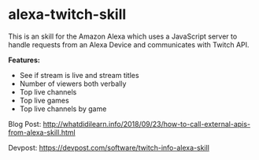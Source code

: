 # alexa-twitch-skill
This is an skill for the Amazon Alexa which uses a JavaScript server to handle requests from an Alexa Device and communicates with Twitch API.

<b>Features:</b>
* See if stream is live and stream titles
* Number of viewers both verbally
* Top live channels
* Top live games
* Top live channels by game


Blog Post: http://whatdidilearn.info/2018/09/23/how-to-call-external-apis-from-alexa-skill.html

Devpost: https://devpost.com/software/twitch-info-alexa-skill
